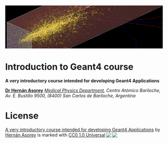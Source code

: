 ![Banner](materials/g4-banner.png)

# Introduction to Geant4 course

**A very introductory course intended for developing Geant4 Applications**
<!-- - [La Conga Physics program](https://laconga.redclara.net/en/home/) -->

**[Dr Hernán Asorey](https://github.com/asoreyh/)**
*[Medical Physics Department](http://fisica.cab.cnea.gov.ar/fisicamedica), Centro Atómico Bariloche, Av. E. Bustillo 9500, (8400) San Carlos de Bariloche, Argentina*

<!-- [[_TOC_]] -->

<!-- 
## Objetivos

## Fundamentación

Representa un intento por exponer aspectos de la física que normalmente no se presentan en cursos de cuarto año de profesorados en física, con el objeto de brindar a los futuros docentes conocimientos y herramientas que les permitan abordar en la escuela media, temas actuales. La física de este curso incluye tópicos de la física contemporánea con contenidos que desde que se tiene conocimiento fascinan e interesan al hombre como el del origen del universo, el funcionamiento y el destino del Universo. Se introducen contenidos de física moderna como el modelo estándar de las partículas fundamentales, la radiactividad,  la relatividad especial y general y el modelo estándar cosmológico (Plan vigente).

## Propósitos de la asignatura

Construir junto con los y las estudiantes los modelos que rigen al universo, y su importancia, y los efectos indirectos que pueden observarse en el mundo cotidiano. Que los y los estudiantes comprendan como la física abarca desde los sucesos que rigen las interacciones fundamentales hasta la estructura del Universo a las escalas más grandes, produciendo herramientas para facilitar la implementación en el aula de escuelas medias.

## Contenidos mínimos

Los contenidos mínimos establecidos por el [Plan de Estudios vigente de la carrera](https://gitlab.com/asoreyh/unrn-ipac/blob/master/materiales/Plan%20de%20Estudios%20-%20Profesorado%20de%20Ensenanza%20en%20Nivel%20Medio%20y%20Superior%20en%20Fisica%20-%20Sede%20Andina.pdf) para este curso son los siguientes: 

Partículas fundamentales, astrofísica y cosmología- Partículas fundamentales y sus interacciones: leptones, hadrones y partículas mensajeras. Antipartículas. El modelo estándar. Aceleradores de partículas. Estrellas y galaxias. Evolución de las estrellas en nacimiento y muerte de las estrellas. Relatividad general: gravedad y la curvatura del espacio. El universo en expansión. El Big-Bang y el fondo cósmico de microondas. El modelo estándar cosmológico. Los primeros tiempos del Universo

## Propuesta metodológica

Las clases serán interactivas, con amplio espacio para la discusión de los conceptos claves de la materia. Se realizarán demostraciones y prácticas de laboratorio con los equipos disponibles y con elementos de bajo costo. En todos los casos se abordará la problemática planteada desde un modelo constructivista. Las clases incluirán instancias de trabajo virtual para prácticas de incorporación de herramientas de tecnologías de información y comunicación (TIC) en la enseñanza de las ciencias.

# Programa

Se ajusta al [Calendario Académico de la UNRN 2021-2022](https://www.unrn.edu.ar/section/47/calendario-academico.html)

## Primer módulo

### [Unidad 1: Lo más pequeño](https://gitlab.com/asoreyh/unrn-ipac/tree/master/clases/u01)

Dinámica Relativista. Física de partículas. Ley de Planck. Partículas fundamentales: leptones, hadrones, bosones mensajeros. El modelo estándar. Interacciones fundamentales. Simetrías y leyes de conservación

### [Unidad 2: Escalas intermedias](https://gitlab.com/asoreyh/unrn-ipac/tree/master/clases/u02)

Estrellas. Modelos politrópico. La fusión nuclear estelar. Clasificación estelar. Diagrama H-R. Evolución estelar. Nebulosas. Planetas y exoplanetas. El sistema Solar. Exoplanetas. Vida en el Universo: Astrobiología.

## Segundo módulo

### [Unidad 3: Escalas grandes](https://gitlab.com/asoreyh/unrn-ipac/tree/master/clases/u03)

Relatividad General. Introducción y conceptos básicos. Solución de Schwarzschild. Objetos compactos: enanas blancas, estrellas de neutrones y agujeros negros. Formación de estructuras. Galaxias: Modelos y formación. GalaxyZoo. Galaxias de Núcleos activos. Clasificación. Formación de estructuras. Corrimiento al rojo y el universo en expansión.

### [Unidad 4: Lo más grande](https://gitlab.com/asoreyh/unrn-ipac/tree/master/clases/u04)

Modelo cosmológico estándar. El fondo de microondas. Modelo de Friedman-Lemaître-Robertson-Walker. El Big Bang. Modelo de Alpher, Bethe & Gamow. Modelo LCDM. Historia térmica del universo. Épocas térmicas. Primeros segundos del universo. Evolución futura del universo. ¿El fin...?

## Bibliografía obligatoria y complementaria

* An Introduction to Modern Astrophysics; Carrol Bradley and Ostille Dale; 2nd Edition; Addison Wesley; 2006; ISBN 9780805304022
* Introduction to Elementary Particles; David Griffiths; 2nd Revised Edition; Wiley-VCH; 2008; ISBN 9783527406012
* El Significado de la Relatividad; Albert Einstein; S.L.U. Espasa; 1921; ISBN 9788467029710
* Física Universitaria Vol 2, Cap 37; Hugh Young y Roger Freedman (Sears y Semansky); 13ma Edición; Addison Wesley; 2015; ISBN 9786073221245
* The Nature of Space and Time; Stephen Hawkings and Roger Penrose; Princeton University Press; 2010; ASIN: 
* Breve Historia del Tiempo; Stephen Hawkings; Paidos; 1988; ISBN 9786079377373
* Física de las noches estrelladas: Astrofísica, Relatividad y Cosmología; Eduardo Battaner; Tusquets Editores; 2011; ISBN: 9788483833421
* ¿Qué es la vida?; Erwin Schrödinger; Salamanca; 2005.
* Juego [A slower speed of light](http://gamelab.mit.edu/games/a-slower-speed-of-light/), una visión de como se vería el mundo a velocidad cercanas a la velocidad de la luz; MIT Game Lab; 2013
* [Stellarium](https://stellarium.org/es/), un planetario de código abierto, multiplataforma y gratuito, 2019

## Evolución de la cursada

### Horarios:
* Miércoles 16:00 a 20:00.

# Sobre las clases:

Las clases fueron realizados en [LibreOffice Impress](https://es.libreoffice.org/descubre/impress/), la herramienta de presentaciones de [LibreOffice](https://es.libreoffice.org/). Para poder visualizar correctamente las clases, por favor descárguelo siguiendo este enlace: **[Descargue LibreOffice](https://es.libreoffice.org/descarga/libreoffice-estable/)**. En Windows, puede ser necesario descargar también la fuente [Cabin](https://www.fontsquirrel.com/fonts/download/cabin). Para facilitar la difusión, se incluyen también versiones de las clases en formato pdf. Para visualizarlo, podría necesitar descargar [Acrobat Reader](https://get.adobe.com/es/reader).
-->

# License

<p xmlns:cc="http://creativecommons.org/ns#" xmlns:dct="http://purl.org/dc/terms/"><a property="dct:title" rel="cc:attributionURL" href="https://github.com/asoreyh/geant4-course">A very introductory course intended for developing Geant4 Applications</a> by <a rel="cc:attributionURL dct:creator" property="cc:attributionName" href="https://github.com/asoreyh">Hernán Asorey</a> is marked with <a href="http://creativecommons.org/publicdomain/zero/1.0?ref=chooser-v1" target="_blank" rel="license noopener noreferrer" style="display:inline-block;">CC0 1.0 Universal<img style="height:22px!important;margin-left:3px;vertical-align:text-bottom;" src="https://mirrors.creativecommons.org/presskit/icons/cc.svg?ref=chooser-v1"><img style="height:22px!important;margin-left:3px;vertical-align:text-bottom;" src="https://mirrors.creativecommons.org/presskit/icons/zero.svg?ref=chooser-v1"></a></p>
